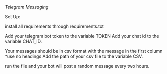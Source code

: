 *Telegram Messaging*

Set Up:

install all requirements through requirements.txt

Add your telegram bot token to the variable TOKEN
Add your chat id to the variable CHAT_ID.

Your messages should be in csv format with the message in the first column *use no headings
Add the path of your csv file to the variable CSV.

run the file and your bot will post a random message every two hours.
